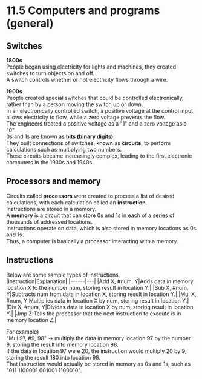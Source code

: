 # 11.5 Computers and programs (general)

## Switches
**1800s**   
People began using electricity for lights and machines, they created switches to turn objects on and off.   
A switch controls whether or not electricity flows through a wire.   

**1900s**   
People created special switches that could be controlled electronically, rather than by a person moving the switch up or down.   
In an electronically controlled switch, a positive voltage at the control input allows electricity to flow, while a zero voltage prevents the flow.   
The engineers treated a positive voltage as a "1" and a zero voltage as a "0".   
0s and 1s are known as **bits (binary digits)**.   
They built connections of switches, known as **circuits**, to perform calculations such as multiplying two numbers.     
These circuits became increasingly complex, leading to the first electronic computers in the 1930s and 1940s.   

## Processors and memory
Circuits called **processors** were created to process a list of desired calculations, with each calculation called an **instruction**.   
Instructions are stored in a memory.   
A **memory** is a circuit that can store 0s and 1s in each of a series of thousands of addressed locations.   
Instructions operate on data, which is also stored in memory locations as 0s and 1s.   
Thus, a computer is basically a processor interacting with a memory.   

## Instructions
Below are some sample types of instructions.   
|Instruction|Explanation|
|------|---|
|Add X, #num, Y|Adds data in memory location X to the number num, storing result in location Y.|
|Sub X, #num, Y|Subtracts num from data in location X, storing result in location Y.|
|Mul X, #num, Y|Multiplies data in location X by num, storing result in location Y.|
|Div X, #num, Y|Divides data in location X by num, storing result in location Y.|
|Jmp Z|Tells the processor that the next instruction to execute is in memory location Z.|

For example)   
"Mul 97, #9, 98" -> multiply the data in memory location 97 by the number 9, storing the result into memory location 98.   
If the data in location 97 were 20, the instruction would multiply 20 by 9, storing the result 180 into location 98.   
That instruction would actually be stored in memory as 0s and 1s, such as "011 1100001 001001 1100010".   
